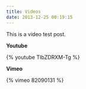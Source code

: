 ```yaml
---
title: Videos
date: 2013-12-25 00:19:15
---
```


This is a video test post.

**Youtube**

{% youtube TIbZDRXM-Tg %}

**Vimeo**

{% vimeo 82090131 %}
